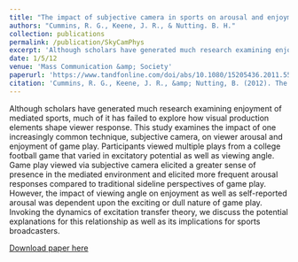 ```yaml
---
title: "The impact of subjective camera in sports on arousal and enjoyment. "
authors: "Cummins, R. G., Keene, J. R., & Nutting. B. H."
collection: publications
permalink: /publication/SkyCamPhys
excerpt: 'Although scholars have generated much research examining enjoyment of mediated sports, much of it has failed to explore how visual production elements shape viewer response. This study examines the impact of one increasingly common technique, subjective camera, on viewer arousal and enjoyment of game play. Participants viewed multiple plays from a college football game that varied in excitatory potential as well as viewing angle. Game play viewed via subjective camera elicited a greater sense of presence in the mediated environment and elicited more frequent arousal responses compared to traditional sideline perspectives of game play. However, the impact of viewing angle on enjoyment as well as self-reported arousal was dependent upon the exciting or dull nature of game play. Invoking the dynamics of excitation transfer theory, we discuss the potential explanations for this relationship as well as its implications for sports broadcasters.'
date: 1/5/12
venue: 'Mass Communication &amp; Society'
paperurl: 'https://www.tandfonline.com/doi/abs/10.1080/15205436.2011.558805?casa_token=dHUE9eSx0bIAAAAA:xKBR5gIvYZCJAMt4ED8kVh_JUHeGaktrRWvNmlTYyyYvhKkqHPvNlXSay-7U-5vRybXnjP3kc5Zm4Q'
citation: 'Cummins, R. G., Keene, J. R., &amp; Nutting, B. (2012). The impact of subjective camera in sports on arousal and enjoyment. Mass Communication and Society, 15, 74-97. DOI: 10.1080/15205436.2011.558805.'
---
```

Although scholars have generated much research examining enjoyment of mediated sports, much of it has failed to explore how visual production elements shape viewer response. This study examines the impact of one increasingly common technique, subjective camera, on viewer arousal and enjoyment of game play. Participants viewed multiple plays from a college football game that varied in excitatory potential as well as viewing angle. Game play viewed via subjective camera elicited a greater sense of presence in the mediated environment and elicited more frequent arousal responses compared to traditional sideline perspectives of game play. However, the impact of viewing angle on enjoyment as well as self-reported arousal was dependent upon the exciting or dull nature of game play. Invoking the dynamics of excitation transfer theory, we discuss the potential explanations for this relationship as well as its implications for sports broadcasters.

[Download paper here](https://www.tandfonline.com/doi/abs/10.1080/15205436.2011.558805?casa_token=dHUE9eSx0bIAAAAA:xKBR5gIvYZCJAMt4ED8kVh_JUHeGaktrRWvNmlTYyyYvhKkqHPvNlXSay-7U-5vRybXnjP3kc5Zm4Q)
